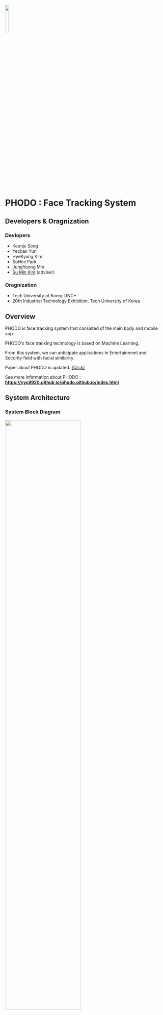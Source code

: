 <img src="https://user-images.githubusercontent.com/48046183/103460806-afff3480-4d5c-11eb-88e3-e6636b4c3b1e.PNG" width="15%">

# **PHODO : Face Tracking System**

## **Developers & Oragnization**
### **Devlopers**
* Keunju Song
* Yechan Yun
* HyeKyung Kim
* SoHee Park
* JungYoong Min
* [Su Min Kim](https://sites.google.com/site/smkimphd/) (adviser)
### **Oragnization**
* Tech University of Korea LINC+
* 20th Industrial Technology Exhibition, Tech University of Korea

## **Overview**
PHODO is face tracking system that consisted of the main body and mobile app.

PHODO's face tracking technology is based on Machine Learning.

From this system, we can anticipate applications in Entertainment and Security field with facial similarity.

Paper about PHODO is updated. [[Click]](https://github.com/KeunJuSong/PHODO-Face-Tracking-System/blob/master/PHODO_paper.pdf)

See more information about PHODO : **https://yyc9920.github.io/phodo.github.io/index.html**

## **System Architecture**

### **System Block Diagram**
<img src="https://user-images.githubusercontent.com/48046183/103452023-6982e900-4d0e-11eb-9d64-eec16f13facf.png" width="70%">

### **H/W**
* Raspberry Pi Zero W (MCU)
* Stepping Motors (2EA)
* Servo Motor
* LiPo battery
* Rechargeable 5V Lipo USB Boost - Adafruit
* Ultrasonic Sensor - HC-SR04
* Tripod 
* Camera Rail

### **Application**
#### **PHODO** 
* Supporting basic camera function
* Tracking Faces 
* Supporting Buletooth that links to the main body 

### **3D Modeling**
* Designed by JungYoong Min

<p float="left">
<img src="https://user-images.githubusercontent.com/48046183/103457424-9bae3e00-4d42-11eb-89a6-bca5c761262f.png" width="40%">
<img src="https://user-images.githubusercontent.com/48046183/103457426-9e109800-4d42-11eb-99b2-22fd8b5983a1.png" width="40%">
</p>


## **Function of the System**
* **Multiple Face Tracking**: When there are more than one face on the screen, tracking the coordinates of the faces by averaging operations.
* **User's Face Customizing**: PHODO can recognize the face individually, so it can tracking just one person that user want.
* **Handsfree Capture**: PHODO have voice recognition to support the handsfree capture. Setting voice language is Korean.
* **3-Div Optimal Composition**: PHODO can take the photo automatically with optimal composition by controling face coordinates. Face position is established Left-Center-Right.

## **Result**
* **PHODO main body**
<img src="https://user-images.githubusercontent.com/48046183/103452046-a64ee000-4d0e-11eb-8903-77714bf11989.jpg" width="50%">

* **PHODO Application**
 <p float="left">
 <img src="https://user-images.githubusercontent.com/48046183/103452071-e4e49a80-4d0e-11eb-8d2f-90ec86fb5758.jpg" width="25%">
 <img src="https://user-images.githubusercontent.com/48046183/103452076-ee6e0280-4d0e-11eb-8693-f192eb55da96.jpg" width="25%">
 <img src="https://user-images.githubusercontent.com/48046183/103452077-ef9f2f80-4d0e-11eb-8961-c9dfc41aa7c1.jpg" width="25%">
 </p>

* **PHODO Face Tracking action**
<img src="https://user-images.githubusercontent.com/48046183/103651923-a583ab80-4fa5-11eb-9cc7-a64b90c0c8b9.gif" width="70%">

## **Development Environment**
* Android Studio IDE (Java, C++, Kotlin)
* Raspberry Pi Terminal (Python)

## **Reference**
* Face Recognition : https://github.com/pillarpond/face-recognizer-android
* CameraView Library : https://github.com/natario1/CameraView
* Real-Time Face Detection on Android with ML Kit and CameraView : https://heartbeat.fritz.ai/building-a-real-time-face-detector-in-android-with-ml-kit-f930eb7b36d9
